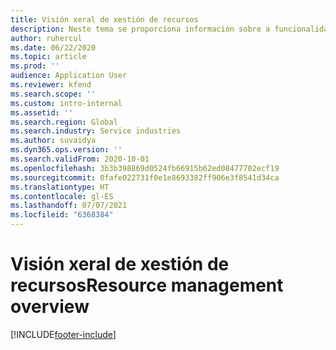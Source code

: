 ```yaml
---
title: Visión xeral de xestión de recursos
description: Neste tema se proporciona información sobre a funcionalidade de xestión de recursos en Dynamics 365 Project Operations.
author: ruhercul
ms.date: 06/22/2020
ms.topic: article
ms.prod: ''
audience: Application User
ms.reviewer: kfend
ms.search.scope: ''
ms.custom: intro-internal
ms.assetid: ''
ms.search.region: Global
ms.search.industry: Service industries
ms.author: suvaidya
ms.dyn365.ops.version: ''
ms.search.validFrom: 2020-10-01
ms.openlocfilehash: 3b3b398869d0524fb66915b62ed08477702ecf19
ms.sourcegitcommit: 0fafe022731f0e1e8693382ff906e3f8541d34ca
ms.translationtype: HT
ms.contentlocale: gl-ES
ms.lasthandoff: 07/07/2021
ms.locfileid: "6368384"
---
```

# <a name="resource-management-overview"></a><span data-ttu-id="2066d-103">Visión xeral de xestión de recursos</span><span class="sxs-lookup"><span data-stu-id="2066d-103">Resource management overview</span></span>


[!INCLUDE[footer-include](../includes/footer-banner.md)]